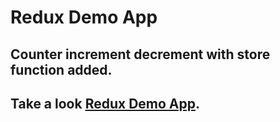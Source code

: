 # Redux Demo App

   ## Counter increment decrement with store function added.

   ## Take a look  [Redux Demo App](https://akshaykurhekar.github.io/redux-demo-app/).  